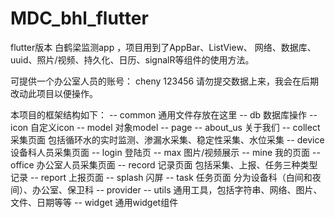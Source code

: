 # MDC_bhl_flutter
flutter版本 白鹤梁监测app ，项目用到了AppBar、ListView、 网络、数据库、uuid、照片/视频、持久化、日历、signalR等组件的使用方法。

可提供一个办公室人员的账号： cheny 123456 请勿提交数据上来，我会在后期改动此项目以便操作。

本项目的框架结构如下：
 -- common 通用文件存放在这里
 -- db 数据库操作
 -- icon 自定义icon
 -- model 对象model
 -- page
    -- about_us 关于我们
    -- collect 采集页面 包括循环水的实时监测、渗漏水采集、稳定性采集、水位采集
    -- device 设备科人员采集页面
    -- login 登陆页
    -- max 图片/视频展示
    -- mine 我的页面
    -- office 办公室人员采集页面
    -- record 记录页面 包括采集、上报、任务三种类型记录
    -- report 上报页面
    -- splash 闪屏
    -- task 任务页面 分为设备科（白间和夜间）、办公室、保卫科
  -- provider 
  -- utils 通用工具，包括字符串、网络、图片、文件、日期等等
  -- widget  通用widget组件

